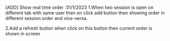  [ADD] Show real time order :31/1/2023
  1.When two session is open on different tab with same user then on click add button then showing order in different session order and vice-versa.
  
  2.Add a refresh button when click on this button then current order is shown in screen